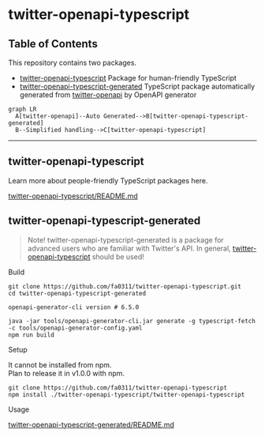 # twitter-openapi-typescript

## Table of Contents

This repository contains two packages.

- [twitter-openapi-typescript](./twitter-openapi-typescript) Package for human-friendly TypeScript
- [twitter-openapi-typescript-generated](./twitter-openapi-typescript-generated) TypeScript package automatically generated from [twitter-openapi](https://github.com/fa0311/twitter-openapi) by OpenAPI generator

```mermaid
graph LR
  A[twitter-openapi]--Auto Generated-->B[twitter-openapi-typescript-generated]
  B--Simplified handling-->C[twitter-openapi-typescript]
```

---

## twitter-openapi-typescript

Learn more about people-friendly TypeScript packages here.

[twitter-openapi-typescript/README.md](./twitter-openapi-typescript/README.md)

## twitter-openapi-typescript-generated

> Note! twitter-openapi-typescript-generated is a package for advanced users who are familiar with Twitter's API. In general, [twitter-openapi-typescript](./twitter-openapi-typescript) should be used!

Build

```shell
git clone https://github.com/fa0311/twitter-openapi-typescript.git
cd twitter-openapi-typescript-generated
```

```shell
openapi-generator-cli version # 6.5.0
```

```shell
java -jar tools/openapi-generator-cli.jar generate -g typescript-fetch -c tools/openapi-generator-config.yaml
npm run build
```

Setup

It cannot be installed from npm.  
Plan to release it in v1.0.0 with npm.  

```shell
git clone https://github.com/fa0311/twitter-openapi-typescript
npm install ./twitter-openapi-typescript/twitter-openapi-typescript
```

Usage

[twitter-openapi-typescript-generated/README.md](./twitter-openapi-typescript-generated/README.md)
